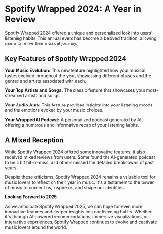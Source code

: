# **Spotify Wrapped 2024: A Year in Review**

Spotify Wrapped 2024 offered a unique and personalized look into users' listening habits. This annual event has become a beloved tradition, allowing users to relive their musical journey.

## Key Features of Spotify Wrapped 2024

**Your Music Evolution:** This new feature highlighted how your musical tastes evolved throughout the year, showcasing different phases and the genres and artists associated with each.

**Your Top Artists and Songs:** The classic feature that showcases your most-streamed artists and songs.

**Your Audio Aura:** This feature provides insights into your listening moods and the emotions evoked by your music choices.

**Your Wrapped AI Podcast:** A personalized podcast generated by AI, offering a humorous and informative recap of your listening habits.

## A Mixed Reception

While Spotify Wrapped 2024 offered some innovative features, it also received mixed reviews from users. Some found the AI-generated podcast to be a bit hit-or-miss, and others missed the detailed breakdowns of past years.

Despite these criticisms, Spotify Wrapped 2024 remains a valuable tool for music lovers to reflect on their year in music. It's a testament to the power of music to connect us, inspire us, and shape our identities.

**Looking Forward to 2025**

As we anticipate Spotify Wrapped 2025, we can hope for even more innovative features and deeper insights into our listening habits. Whether it's through AI-powered recommendations, immersive visualizations, or interactive experiences, Spotify Wrapped continues to evolve and captivate music lovers around the world.








